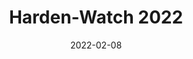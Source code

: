 ---
layout: layouts/post.njk
title: Harden-Watch 2022
date: 2022-02-08
humanDate: February 8th, 2022
topDate: "02/2022"
tags: [
    post,
    total,
    2021_season
]
totalDonations: 1304.00
doneeShort: "CHOP"
donee: Children's Hospital of Philadelphia
doneeLink: https://www.chop.edu/
threadLink: https://www.reddit.com/r/sixers/comments/snpakt/50_donation_to_chop_childrens_hospital_of/
desc: "$50 donation to CHOP (Children's Hospital of Philadelphia) if James Harden becomes a 76er by this Thursday."
---